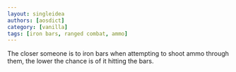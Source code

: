 ```yaml
---
layout: singleidea
authors: [aosdict]
category: [vanilla]
tags: [iron bars, ranged combat, ammo]
---
```

The closer someone is to iron bars when attempting to shoot ammo through them, the lower the chance is of it hitting the bars.
